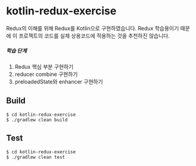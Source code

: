 # kotlin-redux-exercise
Redux의 이해를 위해 Redux를 Kotlin으로 구현하였습니다. Redux 학습용이기 때문에 이 프로젝트의 코드를 실제 상용코드에 적용하는 것을 추천하진 않습니다.

##### 학습 단계
1. Redux 핵심 부분 구현하기
2. reducer combine 구현하기
3. preloadedState와 enhancer 구현하기

## Build
```$xslt
$ cd kotlin-redux-exercise
$ ./gradlew clean build
```

## Test
```$xslt
$ cd kotlin-redux-exercise
$ ./gradlew clean test
```